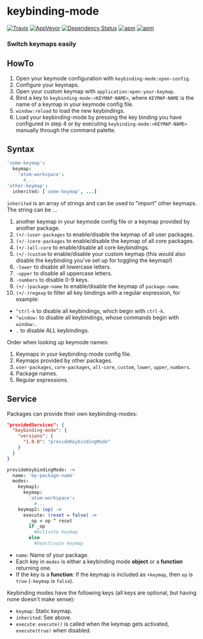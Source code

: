 keybinding-mode
===============
[![Travis](https://img.shields.io/travis/deprint/keybinding-mode.svg?style=flat-square)](https://travis-ci.org/deprint/keybinding-mode) [![AppVeyor](https://img.shields.io/appveyor/ci/deprint/keybinding-mode.svg?style=flat-square)](https://ci.appveyor.com/project/deprint/keybinding-mode) [![Dependency Status](https://david-dm.org/deprint/keybinding-mode.svg?style=flat-square)](https://david-dm.org/deprint/keybinding-mode) [![apm](https://img.shields.io/apm/dm/keybinding-mode.svg?style=flat-square)](https://github.com/deprint/keybinding-mode) [![apm](https://img.shields.io/apm/v/keybinding-mode.svg?style=flat-square)](https://github.com/deprint/keybinding-mode)

### Switch keymaps easily

## HowTo
1. Open your keymode configuration with `keybinding-mode:open-config`.
2. Configure your keymaps.
3. Open your custom keymap with `application:open-your-keymap`.
4. Bind a key to `keybinding-mode:<KEYMAP-NAME>`, where `KEYMAP-NAME` is the name of a keymap in your keymode config file.
5. `window:reload` to load the new keybindings.
6. Load your keybinding-mode by pressing the key binding you have configured in step 4 or by executing `keybinding-mode:<KEYMAP-NAME>` manually through the command palette.

## Syntax

```coffee
'some-keymap':
  keymap:
    'atom-workspace':
      #...
'other-keymap':
  inherited: ['some-keymap', ...]
```

`inherited` is an array of strings and can be used to "import" other keymaps. The string can be ...

1. another keymap in your keymode config file or a keymap provided by another package.
2. `(+/-)user-packages` to enable/disable the keymap of all user packages.
3. `(+/-)core-packages` to enable/disable the keymap of all core packages.
4. `(+/-)all-core` to enable/disable all core keybindings.
5. `(+/-)custom` to enable/disable your custom keymap (this would also disable the keybinding you've set up for toggling the keymap!)
6. `-lower` to disable all lowercase letters.
7. `-upper` to disable all uppercase letters.
8. `-numbers` to disable 0-9 keys.
9. `(+/-)package-name` to enable/disable the keymap of `package-name`.
10. `(+/-)regexp` to filter all key bindings with a regular expression, for example:
  * `^ctrl-k` to disable all keybindings, which begin with `ctrl-k`.
  * `^window:` to disable all keybindings, whose commands begin with `window:`.
  * `.` to disable ALL keybindings.

Order when looking up keymode names:

1. Keymaps in your keybinding-mode config file.
2. Keymaps provided by other packages.
3. `user-packages`, `core-packages`, `all-core`, `custom`, `lower`, `upper`, `numbers`.
4. Package names.
5. Regular expressions.

## Service

Packages can provide their own keybinding-modes:

```JSON
"providedServices": {
  "keybinding-mode": {
    "versions": {
      "1.0.0": "provideKeybindingMode"
    }
  }
}
```

```coffee
provideKeybindingMode: ->
  name: 'my-package-name'
  modes:
    keymap1:
      keymap:
        'atom-workspace':
          #...
    keymap2: (op) ->
      execute: (reset = false) ->
        _op = op ^ reset
        if _op
          #Activate keymap
        else
          #Deactivate keymap
```

* `name`: Name of your package.
* Each key in `modes` is either a keybinding mode __object__ or a __function__ returning one.
* If the key is a __function__: If the keymap is included as `+keymap`, then `op` is `true` (`-keymap` is `false`).

Keybinding modes have the following keys (all keys are optional, but having none doesn't make sense):

* `keymap`: Static keymap.
* `inherited`: See above.
* `execute`: `execute()` is called when the keymap gets activated, `execute(true)` when disabled.
